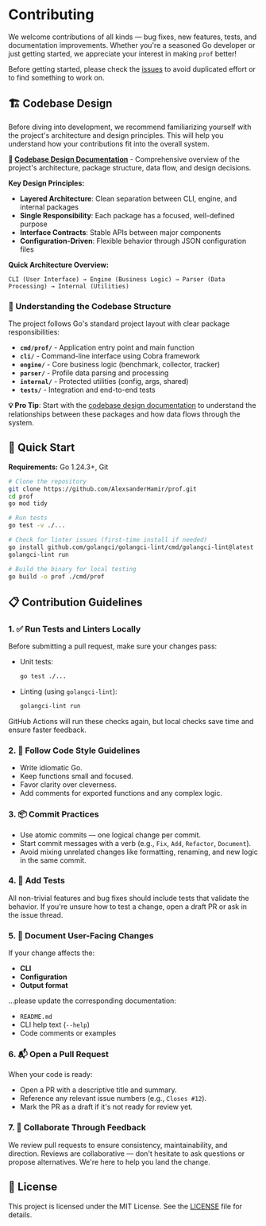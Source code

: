 # Contributing

We welcome contributions of all kinds — bug fixes, new features, tests, and documentation improvements. Whether you're a seasoned Go developer or just getting started, we appreciate your interest in making `prof` better!

Before getting started, please check the [issues](https://github.com/AlexsanderHamir/prof/issues) to avoid duplicated effort or to find something to work on.

## 🏗️ Codebase Design

Before diving into development, we recommend familiarizing yourself with the project's architecture and design principles. This will help you understand how your contributions fit into the overall system.

**📖 [Codebase Design Documentation](docs/codebase_design.md)** - Comprehensive overview of the project's architecture, package structure, data flow, and design decisions.

**Key Design Principles:**

- **Layered Architecture**: Clean separation between CLI, engine, and internal packages
- **Single Responsibility**: Each package has a focused, well-defined purpose
- **Interface Contracts**: Stable APIs between major components
- **Configuration-Driven**: Flexible behavior through JSON configuration files

**Quick Architecture Overview:**

```
CLI (User Interface) → Engine (Business Logic) → Parser (Data Processing) → Internal (Utilities)
```

### 📁 Understanding the Codebase Structure

The project follows Go's standard project layout with clear package responsibilities:

- **`cmd/prof/`** - Application entry point and main function
- **`cli/`** - Command-line interface using Cobra framework
- **`engine/`** - Core business logic (benchmark, collector, tracker)
- **`parser/`** - Profile data parsing and processing
- **`internal/`** - Protected utilities (config, args, shared)
- **`tests/`** - Integration and end-to-end tests

**💡 Pro Tip**: Start with the [codebase design documentation](docs/codebase_design.md) to understand the relationships between these packages and how data flows through the system.

## 🔧 Quick Start

**Requirements:** Go 1.24.3+, Git

```bash
# Clone the repository
git clone https://github.com/AlexsanderHamir/prof.git
cd prof
go mod tidy

# Run tests
go test -v ./...

# Check for linter issues (first-time install if needed)
go install github.com/golangci/golangci-lint/cmd/golangci-lint@latest
golangci-lint run

# Build the binary for local testing
go build -o prof ./cmd/prof
```

## 📋 Contribution Guidelines

### 1. ✅ Run Tests and Linters Locally

Before submitting a pull request, make sure your changes pass:

- Unit tests:

  ```bash
  go test ./...
  ```

- Linting (using `golangci-lint`):

  ```bash
  golangci-lint run
  ```

GitHub Actions will run these checks again, but local checks save time and ensure faster feedback.

### 2. 🎯 Follow Code Style Guidelines

- Write idiomatic Go.
- Keep functions small and focused.
- Favor clarity over cleverness.
- Add comments for exported functions and any complex logic.

### 3. 📦 Commit Practices

- Use atomic commits — one logical change per commit.
- Start commit messages with a verb (e.g., `Fix`, `Add`, `Refactor`, `Document`).
- Avoid mixing unrelated changes like formatting, renaming, and new logic in the same commit.

### 4. 🧪 Add Tests

All non-trivial features and bug fixes should include tests that validate the behavior. If you're unsure how to test a change, open a draft PR or ask in the issue thread.

### 5. 📝 Document User-Facing Changes

If your change affects the:

- **CLI**
- **Configuration**
- **Output format**

…please update the corresponding documentation:

- `README.md`
- CLI help text (`--help`)
- Code comments or examples

### 6. 📬 Open a Pull Request

When your code is ready:

- Open a PR with a descriptive title and summary.
- Reference any relevant issue numbers (e.g., `Closes #12`).
- Mark the PR as a draft if it's not ready for review yet.

### 7. 💬 Collaborate Through Feedback

We review pull requests to ensure consistency, maintainability, and direction. Reviews are collaborative — don't hesitate to ask questions or propose alternatives. We're here to help you land the change.

## 📄 License

This project is licensed under the MIT License. See the [LICENSE](LICENSE) file for details.
